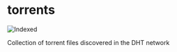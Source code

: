 torrents 
========
![Indexed](https://img.shields.io/badge/indexed-191502-blue)

Collection of torrent files discovered in the DHT network
